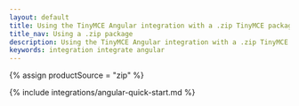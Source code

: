```yaml
---
layout: default
title: Using the TinyMCE Angular integration with a .zip TinyMCE package
title_nav: Using a .zip package
description: Using the TinyMCE Angular integration with a .zip TinyMCE package
keywords: integration integrate angular
---
```


{% assign productSource = "zip" %}

{% include integrations/angular-quick-start.md %}
